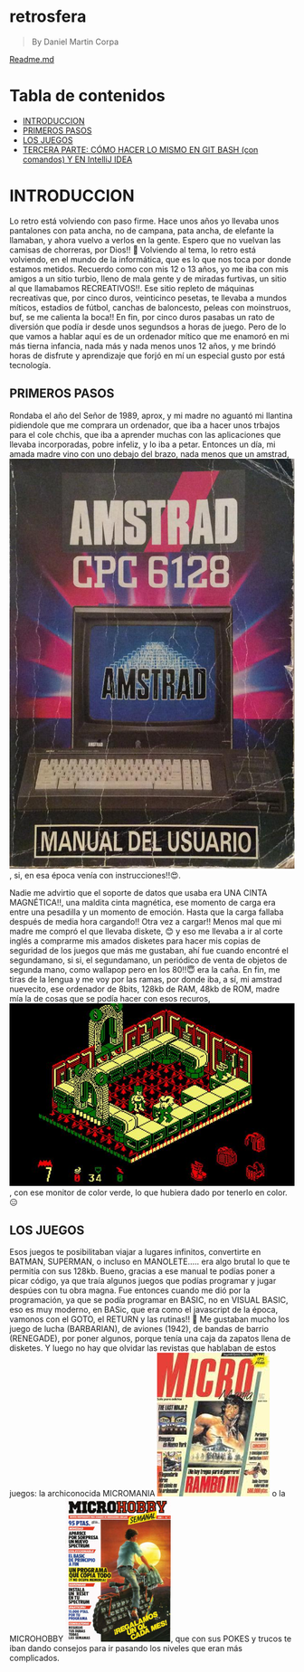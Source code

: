 # retrosfera


> By Daniel Martin Corpa

[Readme.md](https://github.com/danicorpa/retrosfera)
# Tabla de contenidos
- [INTRODUCCION](#introduccion)
- [PRIMEROS PASOS](#primeros-pasos)
- [LOS JUEGOS](#los-juegos)
- [TERCERA PARTE: CÓMO HACER LO MISMO EN GIT BASH (con comandos) Y EN IntelliJ IDEA](#tercera-parte-cómo-hacer-lo-mismo-en-git-bash-con-comandos-y-en-intellij-idea)
# INTRODUCCION
Lo retro está volviendo con paso firme. Hace unos años yo llevaba unos pantalones con pata ancha, no de campana, pata ancha, de elefante la llamaban, y ahora vuelvo a verlos en la gente.
Espero que no vuelvan las camisas de chorreras, por Dios!!  :monocle_face:
Volviendo al tema, lo retro está volviendo, en el mundo de la informática, que es lo que nos toca por donde estamos metidos.
Recuerdo como con mis 12 o 13 años, yo me iba con mis amigos a un sitio turbio, lleno de mala gente y de miradas furtivas, un sitio al que llamabamos RECREATIVOS!!. Ese sitio repleto de máquinas recreativas que, por cinco duros, veinticinco pesetas, te llevaba a mundos míticos, estadios de fútbol, canchas de baloncesto, peleas con moinstruos,  buf, se me calienta la boca!!
En fin, por cinco duros pasabas un rato de diversión que podía ir desde unos segundsos a horas de juego.
Pero de lo que vamos a hablar aquí es de un ordenador mítico que me enamoró en mi más tierna infancia, nada más y nada menos unos 12 años, y me brindó horas de disfrute y aprendizaje que forjó en mí un especial gusto por está tecnología.

## PRIMEROS PASOS
Rondaba el año del Señor de 1989, aprox, y mi madre no aguantó mi llantina pidiendole que me comprara un ordenador, que iba a hacer unos trbajos para el cole chchis, que iba a aprender muchas con las aplicaciones que llevaba incorporadas, pobre infeliz, y lo iba a petar.
Entonces un día, mi amada madre vino con uno debajo del brazo, nada menos que un amstrad, ![](https://github.com/danicorpa/retrosfera/blob/main/img/libro.jpg), si, en esa época venía con instrucciones!!:heart_eyes:. 

Nadie me advirtio que el soporte de datos que usaba era UNA CINTA MAGNÉTICA!!, una maldita cinta magnética, ese momento de carga era entre una pesadilla y un momento de emoción. Hasta que la carga fallaba después de media hora cargando!! Otra vez a cargar!!
Menos mal que mi madre me compró el que llevaba diskete, :blush: y eso me llevaba a ir al corte inglés a comprarme mis amados disketes para hacer mis copias de seguridad de los juegos que más me gustaban, ahí fue cuando encontré el segundamano, si si, el segundamano, un periódico de venta de objetos de segunda mano, como wallapop pero en los 80!!:innocent:
era la caña.
En fin, me tiras de la lengua y me voy por las ramas, por donde iba, a sí, mi amstrad nuevecito, ese ordenador de 8bits, 128kb de RAM, 48kb de ROM, madre mía la de cosas que se podía hacer con esos recuros, ![](https://github.com/danicorpa/retrosfera/blob/main/img/juego_batman.jpg), con ese monitor de color verde, lo que hubiera dado por tenerlo en color. :expressionless:

## LOS JUEGOS
Esos juegos te posibilitaban viajar a lugares infinitos, convertirte en BATMAN, SUPERMAN, o incluso en MANOLETE..... era algo brutal lo que te permitía con sus 128kb.
Bueno, gracias a ese manual te podías poner a picar código, ya que traía algunos juegos que podías programar y jugar despúes con tu obra magna.
Fue entonces cuando me dió por la programación, ya que se podía programar en BASIC, no en VISUAL BASIC, eso es muy moderno, en BASic, que era como el javascript de la época, vamonos con el GOTO, el RETURN y las rutinas!! :rocket:
Me gustaban mucho los juego de lucha (BARBARIAN), de aviones (1942), de bandas de barrio (RENEGADE), por poner algunos, porque tenía una caja da zapatos llena de disketes.
Y luego no hay que olvidar las revistas que hablaban de estos juegos: la archiconocida MICROMANIA ![](https://github.com/danicorpa/retrosfera/blob/main/img/micromania.jpeg) o la
MICROHOBBY ![](https://github.com/danicorpa/retrosfera/blob/main/img/microhobby-001.jpg), que con sus POKES y trucos te iban dando consejos para ir pasando los niveles que eran más complicados.

